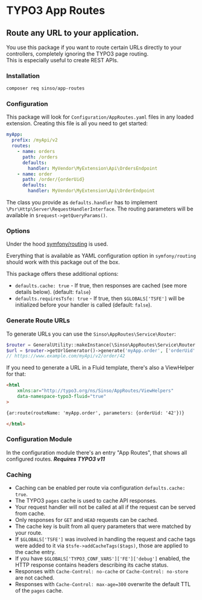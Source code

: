 # TYPO3 App Routes

## Route any URL to your application.

You use this package if you want to route certain URLs directly to your controllers, completely ignoring the TYPO3 page routing.<br>
This is especially useful to create REST APIs.

### Installation

```bash
composer req sinso/app-routes
```

### Configuration

This package will look for `Configuration/AppRoutes.yaml` files in any loaded extension. Creating this file is all you need to get started:

```yaml
myApp:
  prefix: /myApi/v2
  routes:
    - name: orders
      path: /orders
      defaults:
        handler: MyVendor\MyExtension\Api\OrdersEndpoint
    - name: order
      path: /order/{orderUid}
      defaults:
        handler: MyVendor\MyExtension\Api\OrderEndpoint
```

The class you provide as `defaults.handler` has to implement `\Psr\Http\Server\RequestHandlerInterface`.
The routing parameters will be available in `$request->getQueryParams()`.

### Options

Under the hood [symfony/routing](https://github.com/symfony/routing) is used.

Everything that is available as YAML configuration option in `symfony/routing` should work with this package out of the box.

This package offers these additional options:

* `defaults.cache: true` - If true, then responses are cached (see more details below). (default: `false`)
* `defaults.requiresTsfe: true` - If true, then `$GLOBALS['TSFE']` will be initialized before your handler is called (default: `false`).

### Generate Route URLs

To generate URLs you can use the `Sinso\AppRoutes\Service\Router`:

```php
$router = GeneralUtility::makeInstance(\Sinso\AppRoutes\Service\Router::class);
$url = $router->getUrlGenerator()->generate('myApp.order', ['orderUid' => 42]);
// https://www.example.com/myApi/v2/order/42
```

If you need to generate a URL in a Fluid template, there's also a ViewHelper for that:

```html
<html
	xmlns:ar="http://typo3.org/ns/Sinso/AppRoutes/ViewHelpers"
	data-namespace-typo3-fluid="true"
>

{ar:route(routeName: 'myApp.order', parameters: {orderUid: '42'})}

</html>
```

### Configuration Module

In the configuration module there's an entry "App Routes", that shows all configured routes.
***Requires TYPO3 v11***

### Caching

* Caching can be enabled per route via configuration `defaults.cache: true`.
* The TYPO3 `pages` cache is used to cache API responses.
* Your request handler will not be called at all if the request can be served from cache.
* Only responses for `GET` and `HEAD` requests can be cached.
* The cache key is built from all query parameters that were matched by your route.
* If `$GLOBALS['TSFE']` was involved in handling the request and cache tags were added to it via `$tsfe->addCacheTags($tags)`, those are applied to the cache entry.
* If you have `$GLOBALS['TYPO3_CONF_VARS']['FE']['debug']` enabled, the HTTP response contains headers describing its cache status.
* Responses with `Cache-Control: no-cache` or `Cache-Control: no-store` are not cached.
* Responses with `Cache-Control: max-age=300` overwrite the default TTL of the `pages` cache.
